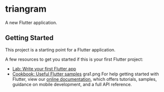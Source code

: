 # triangram

A new Flutter application.

## Getting Started

This project is a starting point for a Flutter application.

A few resources to get you started if this is your first Flutter project:

- [Lab: Write your first Flutter app](https://flutter.dev/docs/get-started/codelab)
- [Cookbook: Useful Flutter samples](https://flutter.dev/docs/cookbook)
gra1.png
For help getting started with Flutter, view our
[online documentation](https://flutter.dev/docs), which offers tutorials,
samples, guidance on mobile development, and a full API reference.
